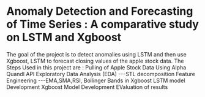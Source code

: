 # Anomaly Detection and Forecasting of Time Series : A comparative study on LSTM and Xgboost
The goal of the project is to detect anomalies using LSTM and then use Xgboost, LSTM to forecast closing values of the apple stock data.
The Steps Used in this project are :
Pulling of Apple Stock Data Using Alpha Quandl API
Exploratory Data Analysis (EDA)
---STL decomposition
Feature Engineering
---EMA,SMA,RSI, Bollinger Bands in Xgboost
LSTM model Development
Xgboost Model Development
EValuation of results
